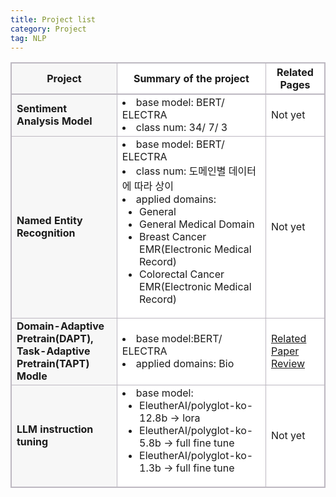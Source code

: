 ```yaml
---
title: Project list
category: Project
tag: NLP
---
```


<html>
  <head>
    <style type="text/css">
      .line{border-bottom: 1px solid #BDB8C1;}
      .line2{border-bottom: 2px solid #BDB8C1;}
      .line3{border-bottom: 1px solid #BDB8C1; background-color: #F7F7F7;}
      .line4{border-bottom: 2px solid #BDB8C1; background-color: #F7F7F7;}
      table, th, td {
         border:1px solid #BDB8C1;
         background-color: #FFFFFF;
       }
    </style>
   </head>
   <body>
     <table style="border-collapse:collapse">
       <tr>
         <th class="line4" bgcolor="#F8F7F9">Project</th>
         <th class="line2">Summary of the project</th><th class="line2">Related Pages</th>
       </tr>
       <tr>
         <td class="line3"><strong>Sentiment Analysis Model</strong></td>
         <td class="line">
           <li>base model: BERT/ ELECTRA</li>
           <li>class num: 34/ 7/ 3</li>
         </td>
         <td class="line">Not yet</td>
       </tr>
       <tr>
         <td class="line3"><strong>Named Entity Recognition</strong></td>
         <td class="line">
           <li>base model: BERT/ ELECTRA</li>
           <li>class num: 도메인별 데이터에 따라 상이</li>
           <li>applied domains:
             <ul>
               <li>General</li>
               <li>General Medical Domain</li>
               <li>Breast Cancer EMR(Electronic Medical Record)</li>
               <li>Colorectal Cancer EMR(Electronic Medical Record)</li>
             </ul>
           </li>
         </td>
         <td class="line">Not yet</td>
       </tr>
       <tr>
         <td class="line3"><strong>Domain-Adaptive Pretrain(DAPT),<br> Task-Adaptive Pretrain(TAPT) Modle</strong></td>
         <td class="line">
           <li>base model:BERT/ ELECTRA</li>
           <li>applied domains: Bio</li>
         </td>
         <td class="line">
           <a href="https://finddme.github.io/natural%20language%20processing/2022/11/29/DAPT/">Related Paper Review</a>
         </td>
       </tr>
       <tr>
         <td class="line3"><strong>LLM instruction tuning</strong></td>
         <td class="line">
           <li>base model:
             <ul>
               <li>EleutherAI/polyglot-ko-12.8b → lora</li>
               <li>EleutherAI/polyglot-ko-5.8b → full fine tune</li>
               <li>EleutherAI/polyglot-ko-1.3b → full fine tune</li>
             </ul>
           </li>
         </td>
         <td class="line">Not yet</td>
       </tr>
   </table>
 </body>
</html>




